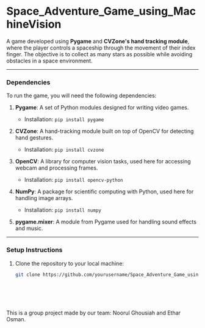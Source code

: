 # Space_Adventure_Game_using_MachineVision

A game developed using **Pygame** and **CVZone's hand tracking module**, where the player controls a spaceship through the movement of their index finger. The objective is to collect as many stars as possible while avoiding obstacles in a space environment.

---

### **Dependencies**

To run the game, you will need the following dependencies:

1. **Pygame**: A set of Python modules designed for writing video games.
   - Installation: `pip install pygame`

2. **CVZone**: A hand-tracking module built on top of OpenCV for detecting hand gestures.
   - Installation: `pip install cvzone`

3. **OpenCV**: A library for computer vision tasks, used here for accessing webcam and processing frames.
   - Installation: `pip install opencv-python`

4. **NumPy**: A package for scientific computing with Python, used here for handling image arrays.
   - Installation: `pip install numpy`

5. **pygame.mixer**: A module from Pygame used for handling sound effects and music.

---

### **Setup Instructions**

1. Clone the repository to your local machine:
   ```bash
   git clone https://github.com/yourusername/Space_Adventure_Game_using_MachineVision.git







This is a group project made by our team: Noorul Ghousiah and Ethar Osman.
